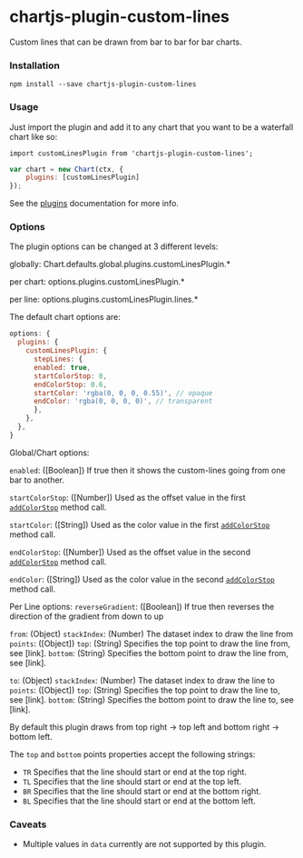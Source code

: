 # chartjs-plugin-custom-lines
Custom lines that can be drawn from bar to bar for bar charts.

### Installation
`npm install --save chartjs-plugin-custom-lines`

### Usage
Just import the plugin and add it to any chart that you want to be a waterfall chart like so:

`import customLinesPlugin from 'chartjs-plugin-custom-lines';`

```js
var chart = new Chart(ctx, {
    plugins: [customLinesPlugin]
});
```

See the [plugins](http://www.chartjs.org/docs/latest/developers/plugins.html) documentation for more info.

### Options
The plugin options can be changed at 3 different levels:

globally: Chart.defaults.global.plugins.customLinesPlugin.*

per chart: options.plugins.customLinesPlugin.*

per line: options.plugins.customLinesPlugin.lines.*

The default chart options are:

```js
options: {
  plugins: {
    customLinesPlugin: {
      stepLines: {
      enabled: true,
      startColorStop: 0,
      endColorStop: 0.6,
      startColor: 'rgba(0, 0, 0, 0.55)', // opaque
      endColor: 'rgba(0, 0, 0, 0)', // transparent
      },
    },
  },
}
```

Global/Chart options:

`enabled`: ([Boolean]) If true then it shows the custom-lines going from one bar to another.

`startColorStop`: ([Number]) Used as the offset value in the first [`addColorStop`](https://developer.mozilla.org/en-US/docs/Web/API/CanvasGradient/addColorStop) method call.

`startColor`: ([String]) Used as the color value in the first [`addColorStop`](https://developer.mozilla.org/en-US/docs/Web/API/CanvasGradient/addColorStop) method call.

`endColorStop`: ([Number]) Used as the offset value in the second [`addColorStop`](https://developer.mozilla.org/en-US/docs/Web/API/CanvasGradient/addColorStop) method call.

`endColor`: ([String]) Used as the color value in the second [`addColorStop`](https://developer.mozilla.org/en-US/docs/Web/API/CanvasGradient/addColorStop) method call.

Per Line options:
`reverseGradient`: ([Boolean]) If true then reverses the direction of the gradient from down to up

`from`: (Object)
  `stackIndex`: (Number) The dataset index to draw the line from
  `points`: ([Object])
    `top`: (String) Specifies the top point to draw the line from, see [link].
    `bottom`: (String) Specifies the bottom point to draw the line from, see [link].

`to`: (Object)
  `stackIndex`: (Number) The dataset index to draw the line to
  `points`: ([Object])
    `top`: (String) Specifies the top point to draw the line to, see [link].
    `bottom`: (String) Specifies the bottom point to draw the line to, see [link].

By default this plugin draws from top right -> top left and bottom right -> bottom left.

The `top` and `bottom` points properties accept the following strings:

- `TR` Specifies that the line should start or end at the top right.
- `TL` Specifies that the line should start or end at the top left.
- `BR` Specifies that the line should start or end at the bottom right.
- `BL` Specifies that the line should start or end at the bottom left.

### Caveats
- Multiple values in `data` currently are not supported by this plugin.

